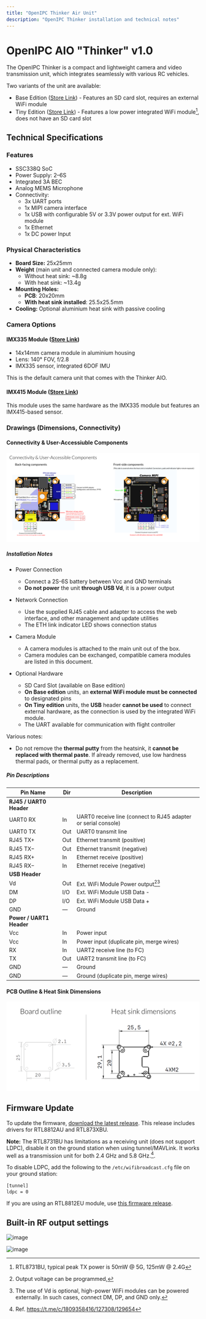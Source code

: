 ```yaml
---
title: "OpenIPC Thinker Air Unit"
description: "OpenIPC Thinker installation and technical notes"
---
```


# OpenIPC AIO "Thinker" v1.0 

The OpenIPC Thinker is a compact and lightweight camera and video transmission unit, which integrates seamlessly with various RC vehicles.

Two variants of the unit are available:
- Base Edition ([Store Link](https://store.openipc.org/OpenIPC-Thinker-v1-0-Base-with-SD-p711054393)) - Features an SD card slot, requires an external WiFi module
- Tiny Edition ([Store Link](https://store.openipc.org/OpenIPC-Thinker-v1-0-Tiny-with-WiFi-p633445803)) - Features a low power integrated WiFi module[^1], does not have an SD card slot 

[^1]: RTL8731BU, typical peak TX power is 50mW @ 5G, 125mW @ 2.4G  

## Technical Specifications

### Features

- SSC338Q SoC
- Power Supply: 2–6S
- Integrated 3A BEC
- Analog MEMS Microphone
- Connectivity:
  - 3x UART ports
  - 1x MIPI camera interface
  - 1x USB with configurable 5V or 3.3V power output for ext. WiFi module
  - 1x Ethernet
  - 1x DC power Input

### Physical Characteristics

- **Board Size:** 25x25mm
- **Weight** (main unit and connected camera module only):
  - Without heat sink: ~8.8g
  - With heat sink: ~13.4g
- **Mounting Holes:**
  - **PCB**: 20x20mm
  - **With heat sink installed**: 25.5x25.5mm
- **Cooling:** Optional aluminium heat sink with passive cooling

### Camera Options

#### IMX335 Module ([Store Link](https://store.openipc.org/OpenIPC-IMX335-v2-module-without-cable-p721231276))

- 14x14mm camera module in aluminium housing
- Lens: 140° FOV, f/2.8
- IMX335 sensor, integrated 6DOF IMU

This is the default camera unit that comes with the Thinker AIO.

#### IMX415 Module ([Store Link](https://store.openipc.org/OpenIPC-IMX415-v2-module-without-cable-p721152215))

This module uses the same hardware as the IMX335 module but features an IMX415-based sensor.

### Drawings (Dimensions, Connectivity)

#### Connectivity & User-Accessiuble Components

![image: Thinker Connectivity & User-Accessiuble Components](../images/aio-thinker/thinker-connectivity.png "Thinker Connectivity & User-Accessiuble Components")

##### Installation Notes

- Power Connection
  - Connect a 2S-6S battery between Vcc and GND terminals
  - **Do not power** the unit **through USB Vd**, it is a power output

- Network Connection
  - Use the supplied RJ45 cable and adapter to access the web interface, and other management and update utilities
  - The ETH link indicator LED shows connection status

- Camera Module
  - A camera modules is attached to the main unit out of the box.
  - Camera modules can be exchanged, compatible camera modules are listed in this document.

- Optional Hardware
  - SD Card Slot (available on Base edition)
  - **On Base edition** units, an **external WiFi module must be connected** to designated pins
  - **On Tiny edition** units, the **USB** header **cannot be used** to connect external hardware, as the connection is used by the integrated WiFi module.
  - The UART available for communication with flight controller

Various notes:
- Do not remove the **thermal putty** from the heatsink, it **cannot be replaced with thermal paste**. If already removed, use low hardness thermal pads, or thermal putty as a replacement.

##### Pin Descriptions

| Pin Name    | Dir  | Description                                                    |
|-------------|------|----------------------------------------------------------------|
| **RJ45 / UART0 Header**                                                         | | |
| UART0 RX    | In   | UART0 receive line (connect to RJ45 adapter or serial console) |
| UART0 TX    | Out  | UART0 transmit line                                            |
| RJ45 TX+    | Out  | Ethernet transmit (positive)                                   |
| RJ45 TX−    | Out  | Ethernet transmit (negative)                                   |
| RJ45 RX+    | In   | Ethernet receive (positive)                                    |
| RJ45 RX−    | In   | Ethernet receive (negative)                                    |
| **USB Header**                                                                  | | |
| Vd          | Out  | Ext. WiFi Module Power output[^2][^3]                          |
| DM          | I/O  | Ext. WiFi Module USB Data -                                    |
| DP          | I/O  | Ext. WiFi Module USB Data +                                    |
| GND         | —    | Ground                                                         |
| **Power / UART1 Header**                                                        | | |
| Vcc         | In   | Power input                                                    |
| Vcc         | In   | Power input (duplicate pin, merge wires)                       |
| RX          | In   | UART2 receive line (to FC)                                     |
| TX          | Out  | UART2 transmit line (to FC)                                    |
| GND         | —    | Ground                                                         |
| GND         | —    | Ground (duplicate pin, merge wires)                            |

[^2]: Output voltage can be programmed, 
[^3]: The use of Vd is optional, high-power WiFi modules can be powered externally. In such cases, connect DM, DP, and GND only.

#### PCB Outline & Heat Sink Dimensions 

![image: Thinker PCB And Heats Sink Dimensions](../images/aio-thinker/thinker-dimensions.png "Thinker PCB And Heat Sink Dimensions")

## Firmware Update

To update the firmware, [download the latest release](https://github.com/OpenIPC/builder/releases/download/latest/ssc338q_fpv_openipc-thinker-aio-nor.tgz). This release includes drivers for RTL8812AU and RTL873XBU. 

**Note:**
The RTL8731BU has limitations as a receiving unit (does not support LDPC), disable it on the ground station when using tunnel/MAVLink. It works well as a transmission unit for both 2.4 GHz and 5.8 GHz.[^4].

[^4]: Ref. https://t.me/c/1809358416/127308/129654

To disable LDPC, add the following to the `/etc/wifibroadcast.cfg` file on your ground station:
```
[tunnel]
ldpc = 0
```

If you are using an RTL8812EU module, use [this firmware release](https://github.com/OpenIPC/builder/releases/download/latest/ssc338q_fpv_openipc-urllc-aio-nor.tgz).

## Built-in RF output settings

![image](https://github.com/user-attachments/assets/4edbafca-f737-446b-ab2e-4677f23c6a6d)

![image](https://github.com/user-attachments/assets/44b6810e-67cb-4b66-a3b1-000d402e65da)
